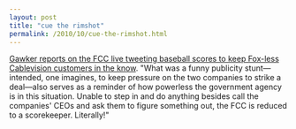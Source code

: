 ```yaml
---
layout: post
title: "cue the rimshot"
permalink: /2010/10/cue-the-rimshot.html
---
```


<p><a href="http://gawker.com/5668356/fcc-responds-to-cablevision+fox-dispute-by-tweeting-baseball-scores">Gawker reports on the FCC live tweeting baseball scores to keep Fox-less Cablevision customers in the know</a>.  &quot;What was a funny publicity stunt—intended, one imagines, to keep pressure on the two companies to strike a deal—also serves as a reminder of how powerless the government agency is in this situation. Unable to step in and do anything besides call the companies&#39; CEOs and ask them to figure something out, the FCC is reduced to a scorekeeper. Literally!&quot;</p>



